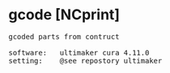 # gcode [NCprint]
<pre>
gcoded parts from contruct

software:   ultimaker cura 4.11.0
setting:    @see repostory ultimaker
</pre>
